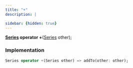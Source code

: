 ```yaml
---
title: "+"
description: |

sidebar: {hidden: true}
---
```

<span class="dart-code"><strong>[Series] operator +</strong>(<span class="nobr">[Series] other</span>);</span>


### Implementation
```dart
Series operator +(Series other) => addTo(other: other);
```

[Series]: /reference/classes/series